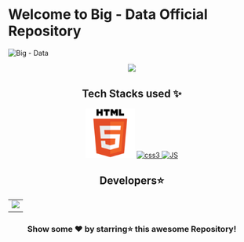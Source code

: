 # Welcome to Big - Data Official Repository

![Big - Data](https://socialify.git.ci/TusharKesarwani/Big-Data/image?description=1&descriptionEditable=A%20place%20for%20coders.&font=Rokkitt&forks=1&issues=1&language=1&owner=1&pattern=Circuit%20Board&pulls=1&stargazers=1&theme=Light)

<p align="center">
  <a href="https://github.com/TusharKesarwani/Big-Data/">
    <img src="https://forthebadge.com/images/badges/check-it-out.svg">
   </a>
</p>

<h2 align= center> Tech Stacks used ✨ </h2>

<p align="center">
   <a href="https://www.W3schools.com/html/" target="_blank" rel="noreferrer"><img src="https://raw.githubusercontent.com/devicons/devicon/master/icons/html5/html5-original-wordmark.svg" alt="html5" width="100" height="100"/></a>
  <a href="https://www.w3schools.com/css/" target="_blank" rel="noreferrer"> <img src="https://upload.wikimedia.org/wikipedia/commons/thumb/d/d5/CSS3_logo_and_wordmark.svg/1200px-CSS3_logo_and_wordmark.svg.png" alt="css3" width="100" height="100"/> </a> <a href="https://dart.dev" target="_blank" rel="noreferrer"></a>
  <a href="https://developer.mozilla.org/en-US/docs/Web/JavaScript" target="_blank" rel="noreferrer"> <img src="https://cdn.cdnlogo.com/logos/j/69/javascript.svg" alt="JS" width="80" height="80"/></a>
</p>


<h2 align=center>Developers⭐</h2> 
<table align="center">
<tr>
<td>
<a href="https://github.com/TusharKesarwani/Big-Data/graphs/contributors" align="center">
  <img src="https://contrib.rocks/image?repo=TusharKesarwani/Big-Data" />
</a>
</td>
</tr>
</table>

<div align="center">

### Show some ❤️ by starring⭐ this awesome Repository!

</div>
